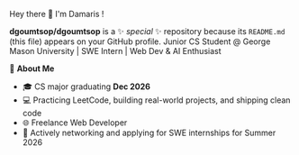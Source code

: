  Hey there 👋 I'm Damaris !


**dgoumtsop/dgoumtsop** is a ✨ _special_ ✨ repository because its `README.md` (this file) appears on your GitHub profile.
Junior CS Student @ George Mason University | SWE Intern | Web Dev & AI Enthusiast

🎯 **About Me**
- 🎓 CS major graduating **Dec 2026**
- 💻 Practicing LeetCode, building real-world projects, and shipping clean code
- 🌐 Freelance Web Developer 
- 🤝 Actively networking and applying for SWE internships for Summer 2026
